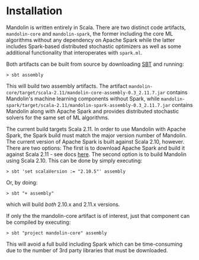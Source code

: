 Installation
============

Mandolin is written entirely in Scala. There are two distinct code artifacts, `mandolin-core`
and `mandolin-spark`, the former including the core ML algorithms without any dependency on
Apache Spark while the latter includes Spark-based distributed stochastic optimizers as well
as some additional functionality that interoperates with `spark.ml`.

Both artifacts can be built from source by downloading [SBT](http://www.scala-sbt.org/download.html)
and running:

    > sbt assembly

This will build two assembly artifacts. The artifact 
`mandolin-core/target/scala-2.11/mandolin-core-assembly-0.3_2.11.7.jar` contains Mandolin's machine
learning components without Spark, while 
`mandolin-spark/target/scala-2.11/mandolin-spark-assembly-0.3_2.11.7.jar` contains Mandolin along
with Apache Spark and provides distributed stochastic solvers for the same set of ML algorithms.

The current build targets Scala 2.11. In order to use Mandolin with Apache Spark, the Spark build
must match the major version number of Mandolin.  The current version of Apache Spark is built
against Scala 2.10, however. There are two options: The first is to download Apache Spark and build it against
Scala 2.11 - see docs [here](http://spark.apache.org/docs/latest/building-spark.html#building-for-scala-211).
The second option is to build Mandolin using Scala 2.10.  This can be done by simply executing:

    > sbt 'set scalaVersion := "2.10.5"' assembly

Or, by doing:

    > sbt "+ assembly"

which will build _both_ 2.10.x and 2.11.x versions.

If only the the mandolin-core artifact is of interest, just that component can be compiled by executing:

    > sbt "project mandolin-core" assembly

This will avoid a full build including Spark which can be time-consuming due to the number of 3rd 
party libraries that must be downloaded.